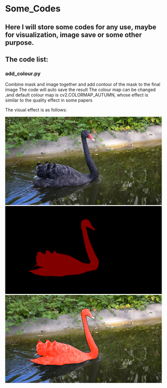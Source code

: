 # Some_Codes
 
## Here I will store some codes for any use, maybe for visualization, image save or some other purpose.
 
## The code list:

### add_colour.py
Combine mask and image together and add contour of the mask to the final image
The code will auto save the result
The colour map can be changed ,and default colour map is cv2.COLORMAP_AUTUMN, whose effect is similar to the quality effect in some papers

The visual effect is as follows:

![](./img/add_colour/image.jpg)
![](./img/add_colour/mask.png)
![](./img/add_colour/after.png)



